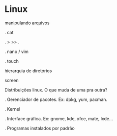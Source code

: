 # Linux

manipulando arquivos

. cat

. &gt; &gt;&gt; .

. nano / vim

. touch

hierarquia de diretórios

screen

Distribuições linux. O que muda de uma pra outra?

. Gerenciador de pacotes. Ex: dpkg, yum, pacman.

. Kernel

. Interface gráfica. Ex: gnome, kde, xfce, mate, lxde…

. Programas instalados por padrão

